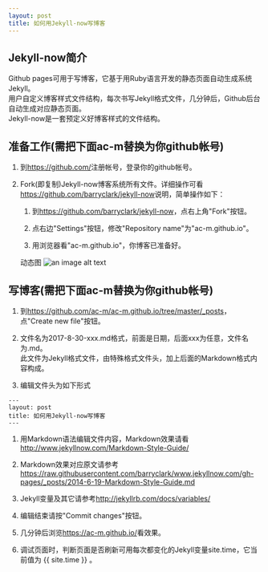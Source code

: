 ```yaml
---
layout: post
title: 如何用Jekyll-now写博客
---
```


## Jekyll-now简介

Github pages可用于写博客，它基于用Ruby语言开发的静态页面自动生成系统Jekyll。  
用户自定义博客样式文件结构，每次书写Jekyll格式文件，几分钟后，Github后台自动生成对应静态页面。  
Jekyll-now是一套预定义好博客样式的文件结构。  


## 准备工作(需把下面ac-m替换为你github帐号)

1. 到<https://github.com/>注册帐号，登录你的github帐号。

1. Fork(即复制)Jekyll-now博客系统所有文件。详细操作可看<https://github.com/barryclark/jekyll-now>说明，简单操作如下：

    1. 到<https://github.com/barryclark/jekyll-now>，点右上角"Fork"按钮。
    
    1. 点右边"Settings"按钮，修改"Repository name"为"ac-m.github.io"。
    
    1. 用浏览器看"ac-m.github.io"，你博客已准备好。

    动态图 ![an image alt text](/images/step1.gif "an image title")

## 写博客(需把下面ac-m替换为你github帐号)

1. 到<https://github.com/ac-m/ac-m.github.io/tree/master/_posts>，点"Create new file"按钮。

1. 文件名为2017-8-30-xxx.md格式，前面是日期，后面xxx为任意，文件名为.md。  
此文件为Jekyll格式文件，由特殊格式文件头，加上后面的Markdown格式内容构成。

1. 编辑文件头为如下形式
```
---
layout: post
title: 如何用Jekyll-now写博客
---
```

1. 用Markdown语法编辑文件内容，Markdown效果请看<http://www.jekyllnow.com/Markdown-Style-Guide/>

1. Markdown效果对应原文请参考<https://raw.githubusercontent.com/barryclark/www.jekyllnow.com/gh-pages/_posts/2014-6-19-Markdown-Style-Guide.md>

1. Jekyll变量及其它请参考<http://jekyllrb.com/docs/variables/>

1. 编辑结束请按"Commit changes"按钮。

1. 几分钟后浏览<https://ac-m.github.io/>看效果。

1. 调试页面时，判断页面是否刷新可用每次都变化的Jekyll变量site.time，它当前值为 {{ site.time }} 。
